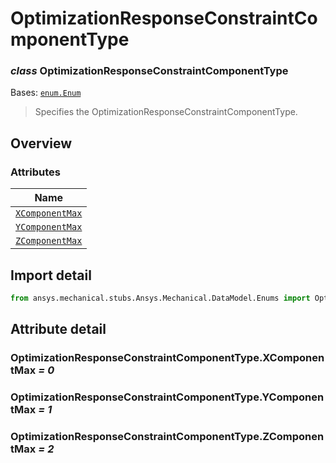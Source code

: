 # OptimizationResponseConstraintComponentType

<a id="OptimizationResponseConstraintComponentType"></a>

### *class* OptimizationResponseConstraintComponentType

Bases: [`enum.Enum`](https://docs.python.org/3/library/enum.html#enum.Enum)

> Specifies the OptimizationResponseConstraintComponentType.

> <!-- !! processed by numpydoc !! -->

<a id="overview"></a>

## Overview

### Attributes

| Name |
| --------------------------------------------------------------------------------- |
| [`XComponentMax`](#OptimizationResponseConstraintComponentType.XComponentMax) |
| [`YComponentMax`](#OptimizationResponseConstraintComponentType.YComponentMax) |
| [`ZComponentMax`](#OptimizationResponseConstraintComponentType.ZComponentMax) |

<a id="import-detail"></a>

## Import detail

```python
from ansys.mechanical.stubs.Ansys.Mechanical.DataModel.Enums import OptimizationResponseConstraintComponentType
```

<a id="attribute-detail"></a>

## Attribute detail

<a id="OptimizationResponseConstraintComponentType.XComponentMax"></a>

### OptimizationResponseConstraintComponentType.XComponentMax *= 0*

<a id="OptimizationResponseConstraintComponentType.YComponentMax"></a>

### OptimizationResponseConstraintComponentType.YComponentMax *= 1*

<a id="OptimizationResponseConstraintComponentType.ZComponentMax"></a>

### OptimizationResponseConstraintComponentType.ZComponentMax *= 2*
